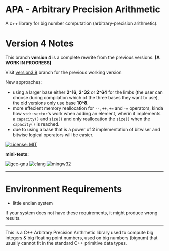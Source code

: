 # APA - Arbitrary Precision Arithmetic

A c++ library for big number computation (arbitrary-precision arithmetic).

# Version 4 Notes

This branch **version 4** is a complete rewrite from the previous versions. **[A WORK IN PROGRESS]**

Visit [version3.9](https://github.com/mrdcvlsc/APA/tree/version_3.9) branch for the previous working version

New approaches:
- using a larger base either **2^16**, **2^32** or **2^64** for the limbs (the user can choose during compilation which of the three bases they want to use), the old versions only use base **10^8**.
- more effecient memory reallocation for ```--```, ```++```, ```+=``` and ```-=``` operators, kinda how ```std::vector```'s work when adding an element, wherin it implements a ```capacity()``` and ```size()``` and only reallocation the ```size()``` when the ```capacity()``` is reached.
- due to using a base that is a power of **2** implementation of bitwiser and bitwise logical operators will be easier.

<!-- ![build](https://github.com/mrdcvlsc/uint320/actions/workflows/build.yml/badge.svg) -->
[![License: MIT](https://img.shields.io/badge/License-MIT-green.svg)](https://opensource.org/licenses/MIT)

**mini-tests:**

![gcc-gnu](https://github.com/mrdcvlsc/APA/actions/workflows/gcc-gnu.yml/badge.svg)
![clang](https://github.com/mrdcvlsc/APA/actions/workflows/clang.yml/badge.svg)
![mingw32](https://github.com/mrdcvlsc/APA/actions/workflows/mingw32.yml/badge.svg)

-----

# Environment Requirements
- little endian system

If your system does not have these requirements, it might produce wrong results.

-----

This is a C++ Arbitrary Precision Arithmetic library used to compute big integers & big floating point numbers, used on big numbers (bignum) that usually cannot fit in the standard C++ primitive data types.
